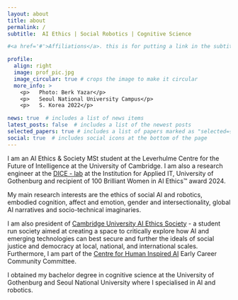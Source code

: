```yaml
---
layout: about
title: about
permalink: /
subtitle:  AI Ethics | Social Robotics | Cognitive Science

#<a href='#'>Affiliations</a>. this is for putting a link in the subtitle

profile:
  align: right
  image: prof_pic.jpg
  image_circular: true # crops the image to make it circular
  more_info: >
    <p>   Photo: Berk Yazar</p>
    <p>   Seoul National University Campus</p>
    <p>   S. Korea 2022</p>

news: true  # includes a list of news items
latest_posts: false  # includes a list of the newest posts
selected_papers: true # includes a list of papers marked as "selected={true}"
social: true  # includes social icons at the bottom of the page
---
```



I am an AI Ethics & Society MSt student at the Leverhulme Centre for the Future of Intelligence at the University of Cambridge. I am also a research engineer at the <a href="https://dice-r-lab.com/">DICE - lab</a> at the Institution for Applied IT, University of Gothenburg and recipient of 100 Brilliant Women in AI Ethics™ award 2024. 

My main research interests are the ethics of social AI and robotics, embodied cognition, affect and emotion, gender and intersectionality, global AI narratives and socio-technical imaginaries.

I am also president of <a href="https://cuaiethics.com/">Cambridge University AI Ethics Society</a> - a student run society aimed at creating a space to critically explore how AI and emerging technologies can best secure and further the ideals of social justice and democracy at local, national, and international scales. Furthermore, I am part of the <a href="https://www.chia.cam.ac.uk/">Centre for Human Inspired AI</a> Early Career Community Committee. 

I obtained my bachelor degree in cognitive science at the University of Gothenburg and Seoul National University where I specialised in AI and robotics. 
